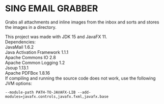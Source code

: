 # SING EMAIL GRABBER
Grabs all attachments and inline images from the inbox and sorts and stores the images in a directory.  
  
This project was made with JDK 15 and JavaFX 11.  
Dependencies:  
JavaMail 1.6.2  
Java Activation Framework 1.1.1  
Apache Commons IO 2.8  
Apache Common Logging 1.2  
Jsoup 1.13.1  
Apache PDFBox 1.8.16  
If compiling and running the source code does not work, use the following JVM options:
```
--module-path PATH-TO-JAVAFX-LIB --add-modules=javafx.controls,javafx.fxml,javafx.base
```
